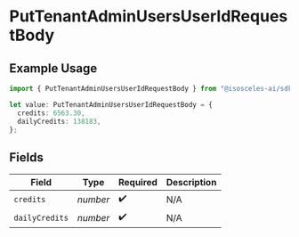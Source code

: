 # PutTenantAdminUsersUserIdRequestBody

## Example Usage

```typescript
import { PutTenantAdminUsersUserIdRequestBody } from "@isosceles-ai/sdk/models/operations";

let value: PutTenantAdminUsersUserIdRequestBody = {
  credits: 6563.30,
  dailyCredits: 138183,
};
```

## Fields

| Field              | Type               | Required           | Description        |
| ------------------ | ------------------ | ------------------ | ------------------ |
| `credits`          | *number*           | :heavy_check_mark: | N/A                |
| `dailyCredits`     | *number*           | :heavy_check_mark: | N/A                |